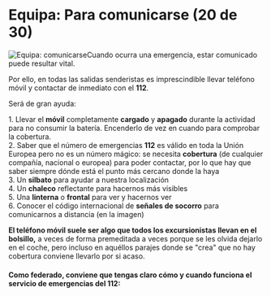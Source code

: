 # Equipa: Para comunicarse (20 de 30)

![Equipa: comunicarse](./gps_files/504152415f434f4d554e494341525f7365c3b1616c65735f736f636f72726f.jpg)Cuando ocurra una emergencia, estar comunicado puede resultar vital.

Por ello, en todas las salidas senderistas es imprescindible llevar teléfono móvil y contactar de inmediato con el **112**.

Será de gran ayuda:  

1\. Llevar el **móvil** completamente **cargado** y **apagado** durante la actividad para no consumir la batería. Encenderlo de vez en cuando para comprobar la cobertura.  
2\. Saber que el número de emergencias **112** es válido en toda la Unión Europea pero no es un número mágico: se necesita **cobertura** (de cualquier compañía, nacional o europea) para poder contactar, por lo que hay que saber siempre dónde está el punto más cercano donde la haya  
3\. Un **silbato** para ayudar a nuestra localización  
4\. Un **chaleco** reflectante para hacernos más visibles  
5\. Una **linterna** o **frontal** para ver y hacernos ver   
6\. Conocer el código internacional de **señales de socorro** para comunicarnos a distancia (en la imagen)  

**El teléfono móvil suele ser algo que todos los excursionistas llevan en el bolsillo,** a veces de forma premeditada a veces porque se les olvida dejarlo en el coche, pero incluso en aquéllos parajes donde se "crea" que no hay cobertura conviene llevarlo por si acaso.  

#### Como **federado**, conviene que tengas claro cómo y cuando funciona el servicio de emergencias del 112: